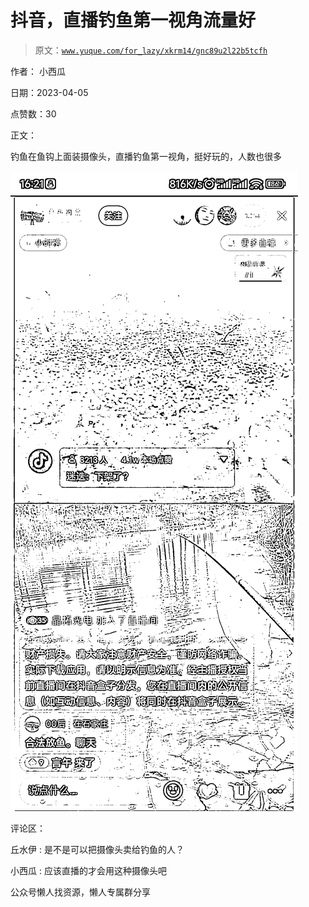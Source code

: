 # 抖音，直播钓鱼第一视角流量好

> 原文：[`www.yuque.com/for_lazy/xkrm14/gnc89u2l22b5tcfh`](https://www.yuque.com/for_lazy/xkrm14/gnc89u2l22b5tcfh)

作者： 小西瓜

日期：2023-04-05

点赞数：30

正文：

钓鱼在鱼钩上面装摄像头，直播钓鱼第一视角，挺好玩的，人数也很多

![](img/925de1fc01f38efb60805c62659eadb8.png)

评论区：

丘水伊 : 是不是可以把摄像头卖给钓鱼的人？

小西瓜 : 应该直播的才会用这种摄像头吧

公众号懒人找资源，懒人专属群分享

